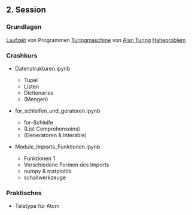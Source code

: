 ## 2. Session

### Grundlagen

[Laufzeit](https://de.wikipedia.org/wiki/Laufzeit_(Informatik)) von Programmen
[Turingmaschine](https://de.wikipedia.org/wiki/Turingmaschine) von [Alan Turing](https://de.wikipedia.org/wiki/Alan_Turing)
[Halteproblem](https://de.wikipedia.org/wiki/Halteproblem)

### Crashkurs

* Datenstrukturen.ipynb

  * Tupel
  * Listen
  * Dictionaries
  * (Mengen)
  
* for_schleifen_und_geratoren.ipynb

  * for-Schleife
  * (List Comprehensoins)
  * (Generatoren & Interable)
  
* Module_Imports_Funktionen.ipynb

  * Funktionen 1
  * Verschiedene Formen des Imports
  * numpy & matplotlib
  * schallwerkzeuge

### Praktisches

* Teletype für Atom
